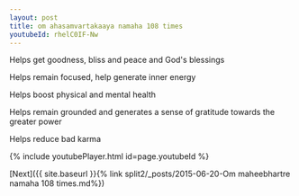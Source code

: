 ```yaml
---
layout: post
title: om ahasamvartakaaya namaha 108 times
youtubeId: rhelC0IF-Nw
---
```

 
 
Helps get goodness, bliss and peace and God's blessings
 
Helps remain focused, help generate inner energy 
 
Helps boost physical and mental health 
 
Helps remain grounded and generates a sense of gratitude towards the greater power 
 
Helps reduce bad karma
 
 
 
 


{% include youtubePlayer.html id=page.youtubeId %}
 
[Next]({{ site.baseurl }}{% link  split2/_posts/2015-06-20-Om maheebhartre namaha 108 times.md%})
 
